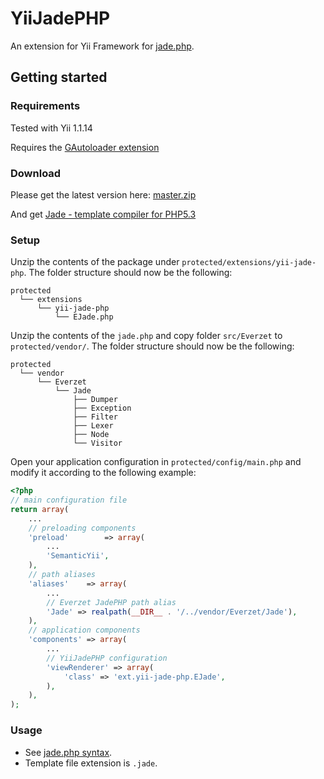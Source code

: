 YiiJadePHP
==========

An extension for Yii Framework for [jade.php](https://github.com/everzet/jade.php).

## Getting started

### Requirements 

Tested with Yii 1.1.14

Requires the [GAutoloader extension](http://www.yiiframework.com/extension/gautoloader/)

### Download

Please get the latest version here: [master.zip](https://github.com/vad-oparin/YiiJadePHP/archive/master.zip)

And get [Jade - template compiler for PHP5.3](https://github.com/everzet/jade.php/archive/master.zip)

### Setup

Unzip the contents of the package under `protected/extensions/yii-jade-php`. The folder structure should now be the following:

```
protected
  └── extensions
      └── yii-jade-php
          └── EJade.php
```

Unzip the contents of the `jade.php` and copy folder `src/Everzet` to `protected/vendor/`. The folder structure should now be the following:

```
protected
  └── vendor
      └── Everzet
          └── Jade
              ├── Dumper
              ├── Exception
              ├── Filter
              ├── Lexer
              ├── Node
              └── Visitor
```

Open your application configuration in `protected/config/main.php` and modify it according to the following example:

```php
<?php
// main configuration file
return array(
	...
    // preloading components
    'preload'        => array(
        ...
        'SemanticYii',
    ),
    // path aliases
    'aliases'    => array(
        ...
        // Everzet JadePHP path alias
        'Jade' => realpath(__DIR__ . '/../vendor/Everzet/Jade'),
    ),
    // application components
    'components' => array(
        ...
        // YiiJadePHP configuration
        'viewRenderer' => array(
            'class' => 'ext.yii-jade-php.EJade',
        ),
    ),
);
```

### Usage

* See [jade.php syntax](https://github.com/everzet/jade.php#syntax).
* Template file extension is `.jade`.
